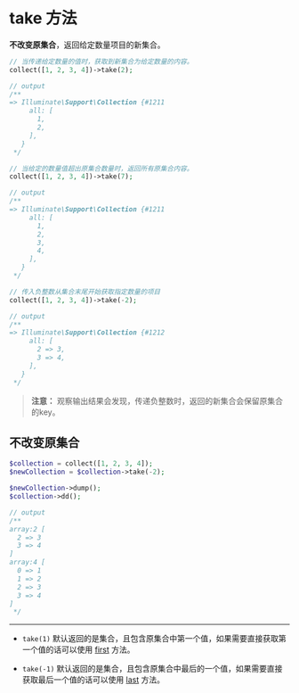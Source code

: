 # take 方法

**不改变原集合**，返回给定数量项目的新集合。

```php
// 当传递给定数量的值时，获取到新集合为给定数量的内容。
collect([1, 2, 3, 4])->take(2);

// output
/**
=> Illuminate\Support\Collection {#1211
     all: [
       1,
       2,
     ],
   }
 */
```

```php
// 当给定的数量值超出原集合数量时，返回所有原集合内容。
collect([1, 2, 3, 4])->take(7);

// output
/**
=> Illuminate\Support\Collection {#1211
     all: [
       1,
       2,
       3,
       4,
     ],
   }
 */
```

```php
// 传入负整数从集合末尾开始获取指定数量的项目
collect([1, 2, 3, 4])->take(-2);

// output
/**
=> Illuminate\Support\Collection {#1212
     all: [
       2 => 3,
       3 => 4,
     ],
   }
 */
```

> **注意：** 观察输出结果会发现，传递负整数时，返回的新集合会保留原集合的key。


## 不改变原集合

```php
$collection = collect([1, 2, 3, 4]);
$newCollection = $collection->take(-2);

$newCollection->dump();
$collection->dd();

// output
/**
array:2 [
  2 => 3
  3 => 4
]
array:4 [
  0 => 1
  1 => 2
  2 => 3
  3 => 4
]
 */
```

----

- `take(1)` 默认返回的是集合，且包含原集合中第一个值，如果需要直接获取第一个值的话可以使用 [first](/collections/first.md) 方法。

- `take(-1)` 默认返回的是集合，且包含原集合中最后的一个值，如果需要直接获取最后一个值的话可以使用 [last](/collections/last.md) 方法。
